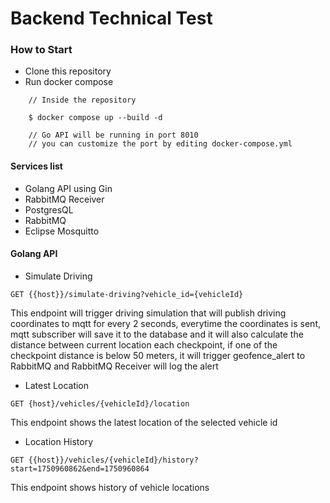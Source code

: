 
# Backend Technical Test

### How to Start
- Clone this repository
- Run docker compose
```
    // Inside the repository

    $ docker compose up --build -d

    // Go API will be running in port 8010
    // you can customize the port by editing docker-compose.yml
```

#### Services list
- Golang API using Gin
- RabbitMQ Receiver
- PostgresQL
- RabbitMQ
- Eclipse Mosquitto

#### Golang API
- Simulate Driving
``` 
GET {{host}}/simulate-driving?vehicle_id={vehicleId} 
```
This endpoint will trigger driving simulation that will publish driving coordinates to mqtt for every 2 seconds, everytime the coordinates is sent, mqtt subscriber will save it to the database and it will also calculate the distance between current location each checkpoint, if one of the checkpoint distance is below 50 meters, it will trigger geofence_alert to RabbitMQ and RabbitMQ Receiver will log the alert

- Latest Location
```
GET {host}/vehicles/{vehicleId}/location
```
This endpoint shows the latest location of the selected vehicle id

- Location History
```
GET {{host}}/vehicles/{vehicleId}/history?start=1750960862&end=1750960864
```
This endpoint shows history of vehicle locations



